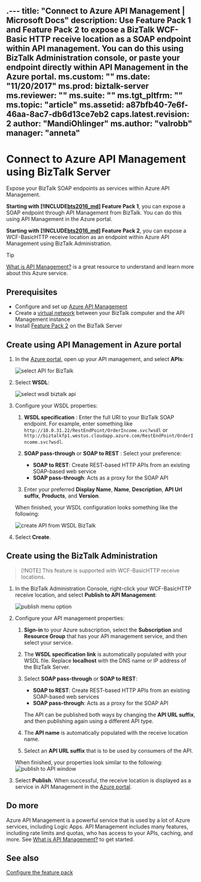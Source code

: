 .---
title: "Connect to Azure API Management | Microsoft Docs"
description: Use Feature Pack 1 and Feature Pack 2 to expose a BizTalk WCF-Basic HTTP receive location as a SOAP endpoint within API management. You can do this using BizTalk Administration console, or paste your endpoint directly within API Management in the Azure portal.
ms.custom: ""
ms.date: "11/20/2017"
ms.prod: biztalk-server
ms.reviewer: ""
ms.suite: ""
ms.tgt_pltfrm: ""
ms.topic: "article"
ms.assetid: a87bfb40-7e6f-46aa-8ac7-db6d13ce7eb2
caps.latest.revision: 2
author: "MandiOhlinger"
ms.author: "valrobb"
manager: "anneta"
---
# Connect to Azure API Management using BizTalk Server

Expose your BizTalk SOAP endpoints as services within Azure API Management. 

**Starting with [!INCLUDE[bts2016_md](../includes/bts2016-md.md)] Feature Pack 1**, you can expose a SOAP endpoint through API Management from BizTalk. You can do this using  API Management in the Azure portal. 

**Starting with [!INCLUDE[bts2016_md](../includes/bts2016-md.md)] Feature Pack 2**, you can expose a WCF-BasicHTTP receive location as an endpoint within Azure API Management using BizTalk Administration. 

> [!TIP]
> [What is API Management?](https://docs.microsoft.com/en-us/azure/api-management/api-management-key-concepts) is a great resource to understand and learn more about this Azure service.

## Prerequisites
* Configure and set up [Azure API Management](https://docs.microsoft.com/en-us/azure/api-management/api-management-get-started)
* Create a [virtual network](https://docs.microsoft.com/azure/api-management/api-management-using-with-vnet) between your BizTalk computer and the API Management instance
* Install [Feature Pack 2](https://aka.ms/bts2016fp2) on the BizTalk Server

## Create using API Management in Azure portal 
1. In the [Azure portal](https://portal.azure.com), open up your API management, and select **APIs**:

	![select API for BizTalk](../core/media/select-api-for-biztalk.png)
	
2. Select **WSDL**:

	![select wsdl biztalk api](../core/media/select-wsdl-biztalk-api.png)
	
3. Configure your WSDL properties: 

    1. **WSDL specification** : Enter the full URI to your BizTalk SOAP endpoint. For example, enter something like `http://10.0.31.22/RestEndPoint/OrderIncome.svc?wsdl` or `http://biztalkfp1.westus.cloudapp.azure.com/RestEndPoint/OrderIncome.svc?wsdl`.  

    2. **SOAP pass-through** or **SOAP to REST** : Select your preference: 
        * **SOAP to REST**: Create REST-based HTTP APIs from an existing SOAP-based web service
        * **SOAP pass-through**: Acts as a proxy for the SOAP API 

    3. Enter your preferred **Display Name**, **Name**, **Description**, **API Url suffix**, **Products**, and **Version**.

    When finished, your WSDL configuration looks something like the following: 

	![create API from WSDL BizTalk](../core/media/create-api-from-wsdl-biztalk.png)

4. Select **Create**.

## Create using the BizTalk Administration

> [!NOTE] This feature is supported with WCF-BasicHTTP receive locations. 

1. In the BizTalk Administration Console, right-click your WCF-BasicHTTP receive location, and select **Publish to API Management**:  

    ![publish menu option](../core/media/publish-to-api-management-option.png)
 
2. Configure your API management properties: 

    1. **Sign-in** to your Azure subscription, select the **Subscription** and **Resource Group** that has your API management service, and then select your service.

    2. The **WSDL specification link** is automatically populated with your WSDL file. Replace **localhost** with the DNS name or IP address of the BizTalk Server. 

    3. Select **SOAP pass-through** or **SOAP to REST**:  
        * **SOAP to REST**: Create REST-based HTTP APIs from an existing SOAP-based web services
        * **SOAP pass-through**: Acts as a proxy for the SOAP API 

        The API can be published both ways by changing the **API URL suffix**, and then publishing again using a different API type.

    4. The **API name** is automatically populated with the receive location name.

    5. Select an **API URL suffix** that is to be used by consumers of the API. 

    When finished, your properties look similar to the following:  
    ![publish to API window](../core/media/api-management-publish-window.png)


3. Select **Publish**. When successful, the receive location is displayed as a service in API Management in the [Azure portal](https://portal.azure.com). 

## Do more
Azure API Management is a powerful service that is used by a lot of Azure services, including Logic Apps. API Management includes many features, including rate limits and quotas, who has access to your APIs, caching, and more. See [What is API Management?](https://docs.microsoft.com/en-us/azure/api-management/api-management-key-concepts) to get started.

## See also
[Configure the feature pack](configure-the-feature-pack.md)
